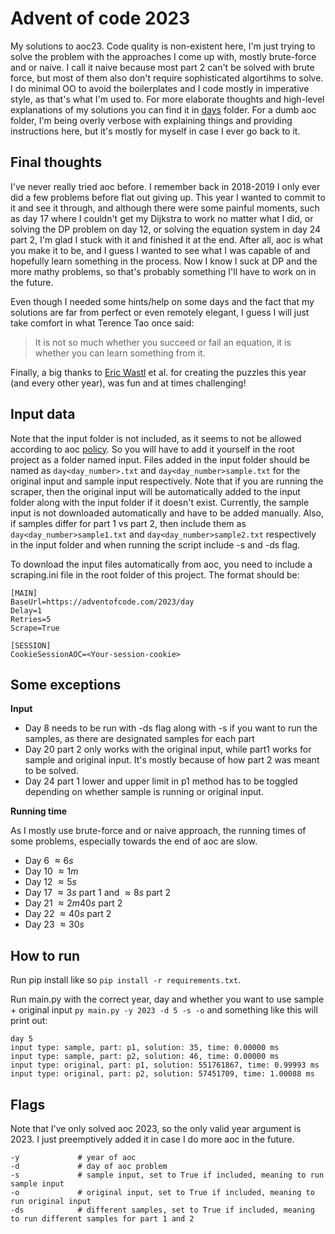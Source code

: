 # Advent of code 2023
My solutions to aoc23. Code quality is non-existent here, I'm just trying to solve the problem with the approaches I come up with, mostly brute-force and or naive. I call it naive because most part 2 can't be solved with brute force, but most of them also don't require sophisticated algortihms to solve. I do minimal OO to avoid the boilerplates and I code mostly in imperative style, as that's what I'm used to.
For more elaborate thoughts and high-level explanations of my solutions you can find it in [days](days) folder. For a dumb aoc folder, I'm being overly verbose with explaining things and providing instructions here, but it's mostly for myself in case I ever go back to it.


## Final thoughts
I've never really tried aoc before. I remember back in 2018-2019 I only ever did a few problems before flat out
giving up. This year I wanted to commit to it and see it through, and although there were some painful moments, such as
day 17 where I couldn't get my Dijkstra to work no matter what I did, or solving the DP problem on day 12, or solving the
equation system in day 24 part 2, I'm glad I stuck with it and finished it at the end. After all, aoc is what you make it
to be, and I guess I wanted to see what I was capable of and hopefully learn something in the process. Now I know I suck
at DP and the more mathy problems, so that's probably something I'll have to work on in the future.

Even though I needed some hints/help on some days and the fact that my solutions are far from perfect or even remotely
elegant, I guess I will just take comfort in what Terence Tao once said:

> It is not so much whether you succeed or fail an equation, it is whether you can learn something from it.

Finally, a big thanks to [Eric Wastl](https://github.com/topaz) et al. for creating the puzzles this year (and every other year), was fun and at times challenging!

## Input data
Note that the input folder is not included, as it seems to not be allowed according to aoc [policy](https://adventofcode.com/2023/about). So you will have to add it yourself in the root project as a folder named input.
Files added in the input folder should be named as `day<day_number>.txt` and `day<day_number>sample.txt` for the original input and sample input respectively. Note that if you are running the scraper, then the original input will be automatically added to the input folder along with the input folder if it doesn't exist. Currently, the sample input is not downloaded automatically and have to be added manually.
Also, if samples differ for part 1 vs part 2, then include them as `day<day_number>sample1.txt` and `day<day_number>sample2.txt` respectively in the input folder and when running the script include -s and -ds flag. 

To download the input files automatically from aoc, you need to include a scraping.ini file in the root folder of this project. The format should be:
```
[MAIN]
BaseUrl=https://adventofcode.com/2023/day
Delay=1
Retries=5
Scrape=True

[SESSION]
CookieSessionAOC=<Your-session-cookie>
```

## Some exceptions
**Input**
* Day 8 needs to be run with -ds flag along with -s if you want to run the samples, as there are designated samples for each part
* Day 20 part 2 only works with the original input, while part1 works for sample and original input. It's mostly because of how part 2 was meant to be solved.
* Day 24 part 1 lower and upper limit in p1 method has to be toggled depending on whether sample is running or original input.

**Running time**

As I mostly use brute-force and or naive approach, the running times of some problems, especially towards the end of aoc are slow.
* Day 6 $\approx 6s$
* Day 10 $\approx 1m$
* Day 12 $\approx 5s$
* Day 17 $\approx 3s$ part 1 and $\approx 8s$ part 2
* Day 21 $\approx 2m40s$ part 2
* Day 22 $\approx 40s$ part 2
* Day 23 $\approx 30s$


## How to run
Run pip install like so `pip install -r requirements.txt`.

Run main.py with the correct year, day and whether you want to use sample + original input `py main.py -y 2023 -d 5 -s -o` and something like this will print out:
 ```
 day 5
 input type: sample, part: p1, solution: 35, time: 0.00000 ms
 input type: sample, part: p2, solution: 46, time: 0.00000 ms
 input type: original, part: p1, solution: 551761867, time: 0.99993 ms
 input type: original, part: p2, solution: 57451709, time: 1.00088 ms
 ```

## Flags
Note that I've only solved aoc 2023, so the only valid year argument is 2023. I just preemptively added it in case
I do more aoc in the future. 

```
-y             # year of aoc
-d             # day of aoc problem
-s             # sample input, set to True if included, meaning to run sample input
-o             # original input, set to True if included, meaning to run original input
-ds            # different samples, set to True if included, meaning to run different samples for part 1 and 2
```
